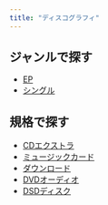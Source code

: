 ```yaml
---
title: "ディスコグラフィ"
---
```


## ジャンルで探す
<!-- - [アルバム](/tags/アルバム)-->
- [EP](/tags/ep/)
- [シングル](/tags/シングル)

## 規格で探す
<!-- - [CD-DA](/tags/cd-da) -->
- [CDエクストラ](/tags/cdエクストラ)
- [ミュージックカード](/tags/ミュージックカード)
- [ダウンロード](/tags/ダウンロード)
- [DVDオーディオ](/tags/dvd-audio)
- [DSDディスク](/tags/dsdディスク)
